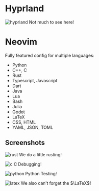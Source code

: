 # Hyprland

![hyprland](https://github.com/igorlfs/dotfiles/assets/84649544/7de234d5-1f38-4ca6-b950-5913c6d69e01)
Not much to see here!

# Neovim

Fully featured config for multiple languages:

- Python
- C++, C
- Rust
- Typescript, Javascript
- Dart
- Java
- Lua
- Bash
- Julia
- Godot
- LaTeX
- CSS, HTML
- YAML, JSON, TOML

## Screenshots

![rust](https://github.com/igorlfs/dotfiles/assets/84649544/3f5b37c2-8958-41c3-83d8-64abfbe22125)
We do a little rusting!

![c](https://github.com/igorlfs/dotfiles/assets/84649544/28690e54-7541-44e9-8a85-bec1e02b2071)
C Debugging!

![python](https://github.com/igorlfs/dotfiles/assets/84649544/c00e84c4-ea76-4a66-b4a4-275ca6fac11e)
Python Testing!

![latex](https://github.com/igorlfs/dotfiles/assets/84649544/f530e1c8-a08a-482a-9ad8-d6a96a8d1641)
We also can't forget the $\LaTeX$!
